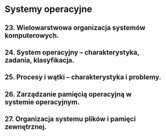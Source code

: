 # Systemy operacyjne

## 23. Wielowarstwowa organizacja systemów komputerowych.
## 24. System operacyjny – charakterystyka, zadania, klasyfikacja.
## 25. Procesy i wątki – charakterystyka i problemy.
## 26. Zarządzanie pamięcią operacyjną w systemie operacyjnym.
## 27. Organizacja systemu plików i pamięci zewnętrznej. 
